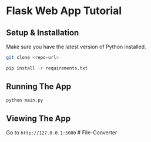 # Flask Web App Tutorial

## Setup & Installation

Make sure you have the latest version of Python installed.

```bash
git clone <repo-url>
```

```bash
pip install -r requirements.txt
```

## Running The App

```bash
python main.py
```

## Viewing The App

Go to `http://127.0.0.1:5000`
#   F i l e - C o n v e r t e r  
 